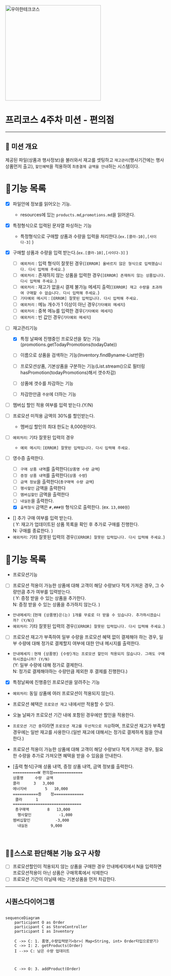 
<p>
    <img src="https://github.com/user-attachments/assets/c811c2be-923e-4134-a7d4-56bd12198910" alt="우아한테크코스" width="300px">
</p>

# 프리코스 4주차 미션 - 편의점

---

##  💪 미션 개요
 제공된 파일(상품과 행사정보)을 불러와서 재고를 셋팅하고
`재고관리`(행사기간에는 행사상품먼저 출고), `할인혜택`을 적용하여 `최종결제 금액을 안내`하는 시스템이다.

# 📝기능 목록
- [x] 파일안에 정보를 읽어오는 기능.
    - resources에 있는 `products.md`,`promotions.md`을 읽어온다.
- [x]  특정형식으로 입력된 문자열 파싱하는 기능
    - 특정형식으로 구매할 상품과 수량을 입력을 처리한다.(`ex.[콜라-10],[사이다-3]` )

- [x] 구매할 상품과 수량을 입력 받는다.(`ex.[콜라-10],[사이다-3]` )
  - [ ] `예외처리` : 입력 형식이 잘못된 경우(`[ERROR] 올바르지 않은 형식으로 입력했습니다. 다시 입력해 주세요.`)
  - [ ] `예외처리` : 존재하지 않는 상품을 입력한 경우(`[ERROR] 존재하지 않는 상품입니다. 다시 입력해 주세요.`)
  - [ ] `예외처리` : 재고가 없을시 결제 불가능 메세지 출력(`[ERROR] 재고 수량을 초과하여 구매할 수 없습니다. 다시 입력해 주세요.`)
  - [ ] `기타예외 메시지` : `[ERROR] 잘못된 입력입니다. 다시 입력해 주세요.` 
  - [ ] `예외처리` : 메뉴 개수가 1 이상이 아닌 경우(`기타예외 메세지`)
  - [ ] `예외처리` : 중복 메뉴를 입력한 경우(`기타예외 메세지`)
  - [ ] `예외처리` : 빈 값인 경우(`기타예외 메세지`)

- [ ] 재고관리기능
  - [x] 특정 날짜에 진행중인 프로모션을 찾는 기능(promotions.getTodayPromotions(todayDate))
  - [ ] 이름으로 상품을 검색하는 기능(Inventory.findByname-List<Product>반환)
  - [ ] 프로모션상품, 기본상품을 구분하는 기능(List.stream()으로 필터링hasPromotion(todayPromotions)해서 갯수차감)
  - [ ] 상품에 갯수를 차감하는 기능
  - [ ] 차감한만큼 `주문`에 더하는 기능


- [ ] 멤버십 할인 적용 여부를 입력 받는다.(Y/N)<br>
- [ ] 프로모션 미적용 금액의 30%를 할인받는다. 
  - 멤버십 할인의 최대 한도는 8,000원이다.
- [ ] `예외처리`: 기타 잘못된 입력의 경우
  - `예외 메시지`: `[ERROR] 잘못된 입력입니다. 다시 입력해 주세요.`

- [ ] 영수증 출력한다.
  - [ ] `구매 상품 내역`를 출력한다(`상품명 수량 금액`)
  - [ ] `증정 상품 내역`를 출력한다(`상품 수량`)
  - [ ] `금액 정보`을 출력한다(`총구매액 수량 금액`)
  - [ ] `행사할인` 금액을 출력한다
  - [ ] `멤버십할인` 금액을 출력한다
  - [ ] `내실돈`을 출력한다.
  - [X] `출력형식` 금액은 `#,###원` 형식으로 출력한다. (ex. `13,000원`)

- [] 추가 구매 여부를 입력 받는다.<br>
   ( Y: 재고가 업데이트된 상품 목록을 확인 후 추가로 구매를 진행한다.<br>
   N: 구매를 종료한다. )
- `예외처리`: 기타 잘못된 입력의 경우(`[ERROR] 잘못된 입력입니다. 다시 입력해 주세요.`)


# 📝기능 목록

- 프로모션기능  
- [ ] 프로모션 적용이 가능한 상품에 대해 고객이 해당 수량보다 적게 가져온 경우, 그 수량만큼 추가 여부를 입력받는다.<br>
  ( Y: 증정 받을 수 있는 상품을 추가한다.<br>
   N: 증정 받을 수 있는 상품을 추가하지 않는다. )
- `안내메세지`: (`현재 {상품명}은(는) 1개를 무료로 더 받을 수 있습니다. 추가하시겠습니까? (Y/N)`)
- `예외처리`: 기타 잘못된 입력의 경우(`[ERROR] 잘못된 입력입니다. 다시 입력해 주세요.`)

- [ ] 프로모션 재고가 부족하여 일부 수량을 프로모션 혜택 없이 결제해야 하는 경우, 일부 수량에 대해 정가로 결제할지 여부에 대한 안내 메시지를 출력한다.<br>
- `안내메세지` : `현재 {상품명} {수량}개는 프로모션 할인이 적용되지 않습니다. 그래도 구매하시겠습니까? (Y/N)`<br>
  (Y: 일부 수량에 대해 정가로 결제한다.<br>
  N: 정가로 결제해야하는 수량만큼 제외한 후 결제를 진행한다.)


- [x] 특정날짜에 진행중인 프로모션을 알려주는 기능
- `예외처리`: 동일 상품에 여러 프로모션이 적용되지 않는다.
- 프로모션 혜택은 `프로모션 재고` 내에서만 적용할 수 있다.
- 오늘 날짜가 프로모션 기간 내에 포함된 경우에만 할인을 적용한다.
- `프로모션 기간 중`이라면 `프로모션 재고를 우선적으로 차감`하며, 프로모션 재고가 부족할 경우에는 일반 재고를 사용한다.(일반 재고에 대해서는 정가로 결제하게 됨을 안내한다.)
- 프로모션 적용이 가능한 상품에 대해 고객이 해당 수량보다 적게 가져온 경우, 필요한 수량을 추가로 가져오면 혜택을 받을 수 있음을 안내한다.


- [출력 형식]구매 상품 내역, 증정 상품 내역, 금액 정보를 출력한다.<br>
   `===========W 편의점=============`<br>
   `상품명		수량	금액`<br>
   `콜라		3 	3,000`<br>
   `에너지바 		5 	10,000`<br>
   `===========증	정=============`<br>
  ` 콜라		1`<br>
   `==============================`<br>
  ` 총구매액		8	13,000`<br>
 `  행사할인			-1,000`<br>
   `멤버십할인			-3,000`<br>
 `  내실돈			 9,000`<br>
<br><br>




## 🙋‍♂️스스로 판단해본 기능 요구 사항
- [ ] 프로모션할인이 적용되지 않는 상품을 구매한 경우 안내메세지에서 N을 입력하면 프로모션적용이 아닌 상품은 구매목록에서 삭제한다
- [ ] 프로모션 기간이 아닐때 에는 기본상품을 먼저 차감한다.
 ---

## 시퀀스다이어그램

```mermaid

sequenceDiagram
    participant O as Order
    participant C as StoreController
    participant I as Inventory

    C ->> C: 1. 품명,수량입력받기<br>( Map<String, int> Order타입으로받기)
    C ->> I: 2. getProducts(Order)
    I -->> C: 남은 수량 업데이트



    C ->> O: 3. addProduct(Order)


```

